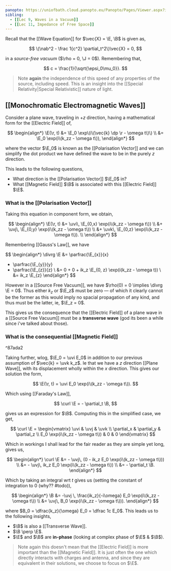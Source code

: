 ```yaml
---
panopto: https://uniofbath.cloud.panopto.eu/Panopto/Pages/Viewer.aspx?id=8fad9c41-3aed-45fa-83c9-acd200a5f83e
sibling:
  - [[Lec 9, Waves in a Vacuum]]
  - [[Lec 11, Impedance of Free Space]]
---
```


Recall that the [[Wave Equation]] for $\vec{X} = \E, \B$ is given as,

$$
\(\nab^2 - \frac 1{c^2} \partial_t^2\)\vec{X} = 0,
$$

in a _source-free vacuum_ ($\rho = 0, \J = 0$). Remembering that,

$$
c = \frac{1}{\sqrt{\epsi_0\mu_0}}.
$$

> Note **again** the independence of this speed of any properties of the source, including speed. This is an insight into the [[Special Relativity|Special Relativistic]] nature of light.

## [[Monochromatic Electromagnetic Waves]]

Consider a plane wave, traveling in $+z$ direction, having a mathematical form for the [[Electric Field]] of,

$$
\begin{align*}
\E(\r, t)
&= \E_0 \exp\(i\(\vec{k} \dp \r - \omega t\)\) \\
&= \E_0 \exp(i\(k_zz - \omega t\)),
\end{align*}
$$

where the vector $\E_0$ is known as the [[Polarisation Vector]] and we can simplify the dot product we have defined the wave to be in the purely $z$ direction.

This leads to the following questions,

- What direction is the [[Polarisation Vector]] $\E_0$ in?
- What [[Magnetic Field]] $\B$ is associated with this [[Electric Field]] $\E$.

### What is the [[Polarisation Vector]]

Taking this equation in component form, we obtain,

$$
\begin{align*}
\E(\r, t)
&= \uvi\, \E_{0,x} \exp(i\(k_zz - \omega t\)) \\
&+ \uvj\, \E_{0,y} \exp(i\(k_zz - \omega t\)) \\
&+ \uvk\, \E_{0,z} \exp(i\(k_zz - \omega t\)). \\
\end{align*}
$$

Remembering [[Gauss's Law]], we have

$$
\begin{align*}
\divrg \E &=
  \parfrac{\E_{x}}{x}
+ \parfrac{\E_{y}}{y}
+ \parfrac{\E_{z}}{z}
\\
&= 0 + 0 + ik_z \E_{0, z} \exp(i\(k_zz - \omega t\)) \\
&= ik_z \E_{z}
\end{align*}
$$

However in a [[Source Free Vacuum]], we have $\rho(0) = 0 \implies \divrg \E = 0$. Thus either $k_z$ or $\E_z$ must be zero — of which it clearly cannot be the former as this would imply no spacial propagation of any kind, and thus must be the latter, ie, $\E_z = 0$.

This gives us the consequence that the [[Electric Field]] of a plane wave in a [[Source Free Vacuum]] must be a **transverse wave** (god its been a while since i've talked about those).

### What is the consequential [[Magnetic Field]]

^87ada2

Taking further, wlog, $\E_0 = \uvi E_0$ in addition to our previous assumption of $\vec{k} = \uvk k_z$. Ie that we have a $z$ direction [[Plane Wave]], with its displacement wholly within the $x$ direction. This gives our solution the form,

$$
\E(\r, t) = \uvi E_0 \exp(i\(k_zz - \omega t\)).
$$

Which using [[Faraday's Law]],

$$
\curl \E = - \partial_t \B,
$$

gives us an expression for $\B$. Computing this in the simplified case, we get,

$$
\curl \E =
\begin{vmatrix}
\uvi & \uvj & \uvk \\
\partial_x & \partial_y & \partial_z \\
E_0 \exp(i\(k_zz - \omega t\)) & 0 & 0
\end{vmatrix}
$$

Which in workings I shall lead for the fair reader as they are simple yet long, gives us,

$$
\begin{align*}
\curl \E
&= - \uvj\, (0 - ik_z E_0 \exp(i\(k_zz - \omega t\)))
\\
&= - \uvj\, ik_z E_0 \exp(i\(k_zz - \omega t\))
\\
&= - \partial_t \B.
\end{align*}
$$

Which by taking an integral wrt $t$ gives us (setting the constant of integration to $0$ (why?? #todo)),

$$
\begin{align*}
\B
&= -\uvj \, \frac{ik_z}{-i\omega} E_0 \exp(i\(k_zz - \omega t\)) \\
&= \uvj\, B_0 \exp(i\(k_zz - \omega t\))).
\end{align*}
$$

where $B_0 = \dfrac{k_z}{\omega} E_0 = \dfrac 1c E_0$. This leads us to the following insights,

- $\B$ is also a [[Transverse Wave]].
- $\B \perp \E$.
- $\E$ and $\B$ are **in-phase** (looking at complex phase of $\E$ & $\B$).

> Note again this doesn't mean that the [[Electric Field]] is more important than the [[Magnetic Field]]. It is just often the one which directly interacts with charges and antenna, and since they are equivalent in their solutions, we choose to focus on $\E$.
